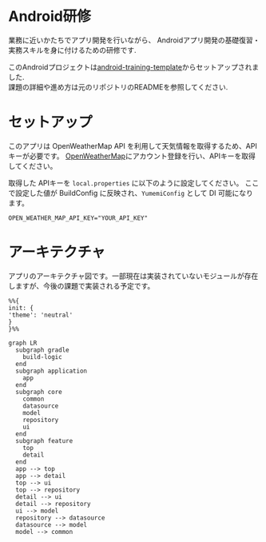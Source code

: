 # Android研修

業務に近いかたちでアプリ開発を行いながら、
Androidアプリ開発の基礎復習・実務スキルを身に付けるための研修です.  

このAndroidプロジェクトは[android-training-template](https://github.com/yumemi-inc/android-training-template)からセットアップされました.  
課題の詳細や進め方は元のリポジトリのREADMEを参照してください.

# セットアップ

このアプリは OpenWeatherMap API を利用して天気情報を取得するため、APIキーが必要です。
[OpenWeatherMap](https://home.openweathermap.org/users/sign_up)にアカウント登録を行い、APIキーを取得してください。


取得した APIキーを `local.properties` に以下のように設定してください。
ここで設定した値が BuildConfig に反映され、`YumemiConfig` として DI 可能になります。

```
OPEN_WEATHER_MAP_API_KEY="YOUR_API_KEY"
```

# アーキテクチャ
アプリのアーキテクチャ図です。一部現在は実装されていないモジュールが存在しますが、今後の課題で実装される予定です。

```mermaid
%%{
init: {
'theme': 'neutral'
}
}%%

graph LR
  subgraph gradle 
    build-logic  
  end  
  subgraph application
    app  
  end  
  subgraph core
    common
    datasource
    model
    repository
    ui
  end
  subgraph feature
    top
    detail
  end
  app --> top
  app --> detail
  top --> ui
  top --> repository
  detail --> ui
  detail --> repository
  ui --> model
  repository --> datasource
  datasource --> model
  model --> common
```
